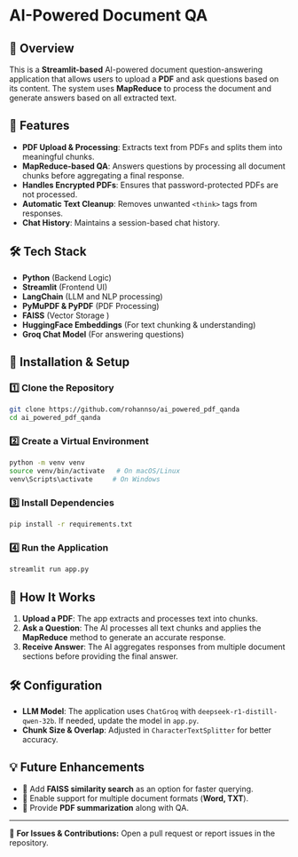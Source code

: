 # AI-Powered Document QA

## 📌 Overview
This is a **Streamlit-based** AI-powered document question-answering application that allows users to upload a **PDF** and ask questions based on its content. The system uses **MapReduce** to process the document and generate answers based on all extracted text.

## 🚀 Features
- **PDF Upload & Processing**: Extracts text from PDFs and splits them into meaningful chunks.
- **MapReduce-based QA**: Answers questions by processing all document chunks before aggregating a final response.
- **Handles Encrypted PDFs**: Ensures that password-protected PDFs are not processed.
- **Automatic Text Cleanup**: Removes unwanted `<think>` tags from responses.
- **Chat History**: Maintains a session-based chat history.

## 🛠️ Tech Stack
- **Python** (Backend Logic)
- **Streamlit** (Frontend UI)
- **LangChain** (LLM and NLP processing)
- **PyMuPDF & PyPDF** (PDF Processing)
- **FAISS** (Vector Storage )
- **HuggingFace Embeddings** (For text chunking & understanding)
- **Groq Chat Model** (For answering questions)

## 📂 Installation & Setup

### 1️⃣ Clone the Repository
```bash
git clone https://github.com/rohannso/ai_powered_pdf_qanda
cd ai_powered_pdf_qanda
```

### 2️⃣ Create a Virtual Environment
```bash
python -m venv venv
source venv/bin/activate   # On macOS/Linux
venv\Scripts\activate     # On Windows
```

### 3️⃣ Install Dependencies
```bash
pip install -r requirements.txt
```

### 4️⃣ Run the Application
```bash
streamlit run app.py
```

## 📜 How It Works
1. **Upload a PDF**: The app extracts and processes text into chunks.
2. **Ask a Question**: The AI processes all text chunks and applies the **MapReduce** method to generate an accurate response.
3. **Receive Answer**: The AI aggregates responses from multiple document sections before providing the final answer.

## 🛠 Configuration
- **LLM Model**: The application uses `ChatGroq` with `deepseek-r1-distill-qwen-32b`. If needed, update the model in `app.py`.
- **Chunk Size & Overlap**: Adjusted in `CharacterTextSplitter` for better accuracy.

## 💡 Future Enhancements
- 🔹 Add **FAISS similarity search** as an option for faster querying.
- 🔹 Enable support for multiple document formats (**Word, TXT**).
- 🔹 Provide **PDF summarization** along with QA.



---
📩 **For Issues & Contributions:** Open a pull request or report issues in the repository.

